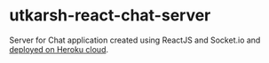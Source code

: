 # utkarsh-react-chat-server

Server for Chat application created using ReactJS and Socket.io and [deployed on Heroku cloud](https://utkarsh-react-chat-server.herokuapp.com/).
